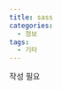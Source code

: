 ```yaml
---
title: sass
categories: 
  - 정보
tags: 
  - 기타
---
```

작성 필요
<!--stackedit_data:
eyJoaXN0b3J5IjpbLTY2MzMyNjQyLC03ODMwMDkyMTddfQ==
-->